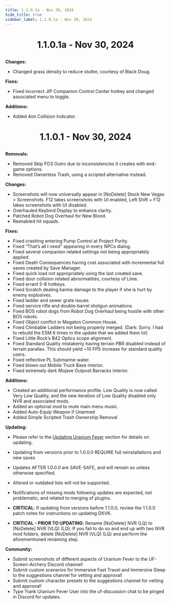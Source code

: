 ```yaml
---
title: 1.1.0.1a - Nov 30, 2024
hide_title: true
sidebar_label: 1.1.0.1a - Nov 30, 2024
---
```


# <p align="center"> 1.1.0.1a - Nov 30, 2024 </p>

**Changes:**
- Changed grass density to reduce stutter, courtesy of Black Doug.

**Fixes:**
- Fixed incorrect JIP Companion Control Center hotkey and changed associated menu to toggle.


**Additions:**
- Added Aim Collision Indicator.

# <p align="center"> 1.1.0.1 - Nov 30, 2024 </p>

**Removals:**
- Removed Skip FO3 Outro due to inconsistencies it creates with end-game options.
- Removed Ownerless Trash, using a scripted alternative instead.

**Changes:**
- Screenshots will now universally appear in [NoDelete] Stock New Vegas > Screenshots. F12 takes screenshots with UI enabled, Left Shift + F12 takes screenshots with UI disabled.
- Overhauled Keybind Display to enhance clarity.
- Patched Robot Dog Overhaul for New Blood.
- Reenabled hit squads.

**Fixes:**
- Fixed crashing entering Pump Control at Project Purity.
- Fixed “That’s all I need” appearing in every NPCs dialog.
- Fixed several companion related settings not being appropriately applied.
- Fixed Death Consequences having cost associated with incremental full saves created by Save Manager.
- Fixed quick load not appropriately using the last created save.
- Fixed door collision related abnormalities, courtesy of Lime.
- Fixed errant 5-8 hotkeys.
- Fixed Scratch dealing karma damage to the player if she is hurt by enemy explosives.
- Fixed ladder and sewer grate issues
- Fixed service rifle and double-barrel shotgun animations.
- Fixed BOS robot dogs from Robot Dog Overhaul being hostile with other BOS robots. 
- Fixed Object conflict in Megaton Common House.
- Fixed Climbable Ladders not being properly merged. (Dark: Sorry. I had to rebuild the ESM 6 times in the update that we added them lol)
- Fixed Little Rock’s B42 Optics scope alignment.
- Fixed Standard Quality mistakenly having terrain PBR disabled instead of terrain parallax. This should yield ~10 FPS increase for standard quality users.
- Fixed reflective PL Submarine water.
- Fixed blown out Mobile Truck Base interior.
- Fixed extremely dark Mojave Outpost Barracks interior.

**Additions:**
- Created an additional performance profile. Low Quality is now called Very Low Quality, and the new iteration of Low Quality disabled only NVR and associated mods.
- Added an optional mod to mute main menu music.
- Added Auto-Equip Weapon if Unarmed
- Added Simple Scripted Trash Ownership Removal 

**Updating:**
- Please refer to the [Updating Uranium Fever](https://uraniumfever.net/docs/updating/) section for details on updating.
- Updating from versions prior to 1.0.0.0 REQUIRE full reinstallations and new saves 
- Updates AFTER 1.0.0.0 are SAVE-SAFE, and will remain so unless otherwise specified.
- Altered or outdated lists will not be supported.
- Notifications of missing mods following updates are expected, not problematic, and related to merging of plugins.

- **CRITICAL**: If updating from versions before 1.1.0.0, review the 1.1.0.0 patch notes for instructions on updating DXVK.
- **CRITICAL - PRIOR TO UPDATING**: Rename [NoDelete] NVR (LQ) to [NoDelete] NVR (VLQ) (LQ). If you fail to do so and end up with two NVR mod folders, delete [NoDelete] NVR (VLQ) (LQ) and perform the aforementioned renaming step.

**Community:**
- Submit screenshots of different aspects of Uranium Fever to the UF-Screen-Archery Discord channel!
- Submit custom scenarios for Immersive Fast Travel and Immersive Sleep to the suggestions channel for vetting and approval!
- Submit custom character presets to the suggestions channel for vetting and approval!
- Type ?rank Uranium Fever User into the uf-discussion chat to be pinged in Discord for updates.
